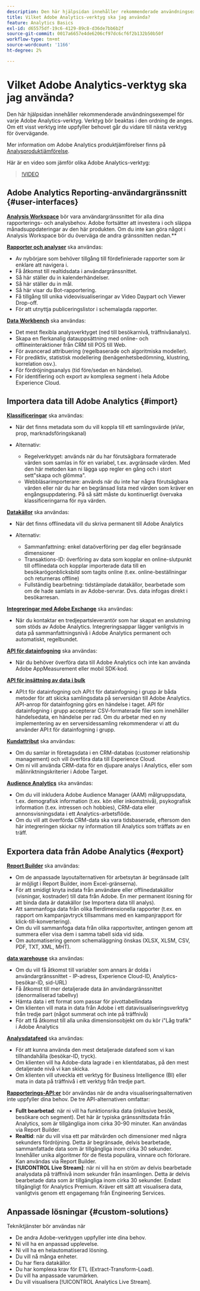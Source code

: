 ```yaml
---
description: Den här hjälpsidan innehåller rekommenderade användningsexempel för varje Adobe Analytics-verktyg. Verktyg bör beaktas i den ordning de anges. Om ett visst verktyg inte uppfyller behovet går du vidare till nästa verktyg för övervägande.
title: Vilket Adobe Analytics-verktyg ska jag använda?
feature: Analytics Basics
exl-id: d65575df-19c6-4129-89c8-d36de7bb6b2f
source-git-commit: 0017a6657e4de6206cf97dc6cf6f2b132b50b50f
workflow-type: tm+mt
source-wordcount: '1166'
ht-degree: 2%

---
```


# Vilket Adobe Analytics-verktyg ska jag använda?

Den här hjälpsidan innehåller rekommenderade användningsexempel för varje Adobe Analytics-verktyg. Verktyg bör beaktas i den ordning de anges. Om ett visst verktyg inte uppfyller behovet går du vidare till nästa verktyg för övervägande.

Mer information om Adobe Analytics produktjämförelser finns på [Analysproduktjämförelse](/help/admin/get-started/analytics-product-comparison.md).

Här är en video som jämför olika Adobe Analytics-verktyg:

>[!VIDEO](https://video.tv.adobe.com/v/27220/?quality=12)

## Adobe Analytics Reporting-användargränssnitt {#user-interfaces}

**[Analysis Workspace](/help/analyze/analysis-workspace/home.md)** bör vara användargränssnittet för alla dina rapporterings- och analysbehov. Adobe fortsätter att investera i och släppa månadsuppdateringar av den här produkten. Om du inte kan göra något i Analysis Workspace bör du överväga de andra gränssnitten nedan.**

**[Rapporter och analyser](/help/analyze/reports-analytics/overview/report-overview.md)** ska användas:

* Av nybörjare som behöver tillgång till fördefinierade rapporter som är enklare att navigera i.
* Få åtkomst till realtidsdata i användargränssnittet.
* Så här ställer du in kalenderhändelser.
* Så här ställer du in mål.
* Så här visar du Bot-rapportering.
* Få tillgång till unika videovisualiseringar av Video Daypart och Viewer Drop-off.
* För att utnyttja publiceringslistor i schemalagda rapporter.

**[Data Workbench](https://experienceleague.adobe.com/docs/data-workbench/using/home.html)** ska användas:

* Det mest flexibla analysverktyget (ned till besökarnivå, träffnivåanalys).
* Skapa en flerkanalig datauppsättning med online- och offlineinteraktioner från CRM till POS till Web.
* För avancerad attribuering (regelbaserade och algoritmiska modeller).
* För prediktiv, statistisk modellering (benägenhetsbedömning, klustring, korrelation osv.).
* För fördröjningsanalys (tid före/sedan en händelse).
* För identifiering och export av komplexa segment i hela Adobe Experience Cloud.

## Importera data till Adobe Analytics {#import}

**[Klassificeringar](/help/components/classifications/c-classifications.md)** ska användas:

* När det finns metadata som du vill koppla till ett samlingsvärde (eVar, prop, marknadsföringskanal)
* Alternativ:

   * Regelverktyget: används när du har förutsägbara formaterade värden som samlas in för en variabel, t.ex. avgränsade värden. Med den här metoden kan ni lägga upp regler en gång och i stort sett&quot;skapa och glömma&quot;.
   * Webbläsarimporterare: används när du inte har några förutsägbara värden eller när du har en begränsad lista med värden som kräver en engångsuppdatering. På så sätt måste du kontinuerligt övervaka klassificeringarna för nya värden.

**[Datakällor](/help/import/c-data-sources/datasrc-home.md)** ska användas:

* När det finns offlinedata vill du skriva permanent till Adobe Analytics
* Alternativ:

   * Sammanfattning: enkel dataöverföring per dag eller begränsade dimensioner
   * Transaktions-ID: överföring av data som kopplar en online-slutpunkt till offlinedata och kopplar importerade data till en besökarögonblicksbild som tagits online (t.ex. online-beställningar och returneras offline)
   * Fullständig bearbetning: tidstämplade datakällor, bearbetade som om de hade samlats in av Adobe-servrar. Dvs. data infogas direkt i besökarresan.

**[Integreringar med Adobe Exchange](https://www.adobeexchange.com/experiencecloud.html)** ska användas:

* När du kontaktar en tredjepartsleverantör som har skapat en anslutning som stöds av Adobe Analytics. Integreringsappar lägger vanligtvis in data på sammanfattningsnivå i Adobe Analytics permanent och automatiskt, regelbundet.

**[API för datainfogning](/help/import/c-data-insertion-api/c-data-insertion-api.md)** ska användas:

* När du behöver överföra data till Adobe Analytics och inte kan använda Adobe AppMeasurement eller mobil SDK-kod.

**[API för insättning av data i bulk](https://www.adobe.io/apis/experiencecloud/analytics/docs.html#!AdobeDocs/analytics-2.0-apis/master/bdia.md)**

* API:t för datainfogning och API:t för datainfogning i grupp är båda metoder för att skicka samlingsdata på serversidan till Adobe Analytics. API-anrop för datainfogning görs en händelse i taget. API för datainfogning i grupp accepterar CSV-formaterade filer som innehåller händelsedata, en händelse per rad. Om du arbetar med en ny implementering av en serversidessamling rekommenderar vi att du använder API:t för datainfogning i grupp.

**[Kundattribut](https://experienceleague.adobe.com/docs/core-services/interface/customer-attributes/attributes.html)** ska användas:

* Om du samlar in företagsdata i en CRM-databas (customer relationship management) och vill överföra data till Experience Cloud.
* Om ni vill använda CRM-data för en djupare analys i Analytics, eller som målinriktningskriterier i Adobe Target.

**[Audience Analytics](/help/integrate/c-audience-analytics/mc-audiences-aam.md)** ska användas:

* Om du vill inkludera Adobe Audience Manager (AAM) målgruppsdata, t.ex. demografisk information (t.ex. kön eller inkomstnivå), psykografisk information (t.ex. intressen och hobbies), CRM-data eller annonsvisningsdata i ett Analytics-arbetsflöde.
* Om du vill att överförda CRM-data ska vara tidsbaserade, eftersom den här integreringen skickar ny information till Analytics som träffats av en träff.

## Exportera data från Adobe Analytics {#export}

**[Report Builder](/help/analyze/report-builder/home.md)** ska användas:

* Om de anpassade layoutalternativen för arbetsytan är begränsade (allt är möjligt i Report Builder, inom Excel-gränserna).
* För att smidigt knyta indata från användare eller offlinedatakällor (visningar, kostnader) till data från Adobe. En mer permanent lösning för att binda data är datakällor (se Importera data till analys).
* Att sammanfoga data från olika flerdimensionella rapporter (t.ex. en rapport om kampanjavtryck tillsammans med en kampanjrapport för klick-till-konvertering).
* Om du vill sammanfoga data från olika rapportsviter, antingen genom att summera eller visa dem i samma tabell sida vid sida.
* Om automatisering genom schemaläggning önskas (XLSX, XLSM, CSV, PDF, TXT, XML, MHT).

**[data warehouse](/help/export/data-warehouse/data-warehouse.md)** ska användas:

* Om du vill få åtkomst till variabler som annars är dolda i användargränssnittet - IP-adress, Experience Cloud-ID, Analytics-besökar-ID, sid-URL)
* Få åtkomst till mer detaljerade data än användargränssnittet (denormaliserad tabellvy)
* Hämta data i ett format som passar för pivottabellindata
* Om klienten vill mata in data från Adobe i ett datavisualiseringsverktyg från tredje part (något summerat och inte på träffnivå)
* För att få åtkomst till alla unika dimensionsobjekt om du kör i&quot;Låg trafik&quot; i Adobe Analytics

**[Analysdatafeed](/help/export/analytics-data-feed/c-df-contents/datafeeds-contents.md)** ska användas:

* För att kunna använda den mest detaljerade datafeed som vi kan tillhandahålla (besökar-ID, tryck).
* Om klienten vill ha Adobe-data lagrade i en klientdatabas, på den mest detaljerade nivå vi kan skicka.
* Om klienten vill utveckla ett verktyg för Business Intelligence (BI) eller mata in data på träffnivå i ett verktyg från tredje part.

**[Rapporterings-API:er](https://www.adobe.io/apis/experiencecloud/analytics/docs.html#!AdobeDocs/analytics-2.0-apis/master/reporting-guide.md)** bör användas när de andra visualiseringsalternativen inte uppfyller dina behov. De tre API-alternativen omfattar:

* **Fullt bearbetad**: när ni vill ha funktionsrika data (inklusive besök, besökare och segment). Det här är typiska gränssnittsdata från Analytics, som är tillgängliga inom cirka 30-90 minuter. Kan användas via Report Builder.
* **Realtid**: när du vill visa ett par mätvärden och dimensioner med några sekunders fördröjning. Detta är begränsade, delvis bearbetade, sammanfattade data som är tillgängliga inom cirka 30 sekunder. Innehåller unika algoritmer för de flesta populära, vinnare och förlorare. Kan användas via Report Builder.
* **[!UICONTROL Live Stream]**: när ni vill ha en ström av delvis bearbetade analysdata på träffnivå inom sekunder från insamlingen. Detta är delvis bearbetade data som är tillgängliga inom cirka 30 sekunder. Endast tillgängligt för Analytics Premium. Kräver ett sätt att visualisera data, vanligtvis genom ett engagemang från Engineering Services.

## Anpassade lösningar {#custom-solutions}

Tekniktjänster bör användas när

* De andra Adobe-verktygen uppfyller inte dina behov.
* Ni vill ha en anpassad upplevelse.
* Ni vill ha en helautomatiserad lösning.
* Du vill nå många enheter.
* Du har flera datakällor.
* Du har komplexa krav för ETL (Extract-Transform-Load).
* Du vill ha anpassade varumärken.
* Du vill visualisera [!UICONTROL Analytics Live Stream].
